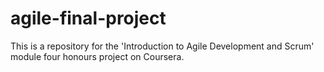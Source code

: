 # agile-final-project
This is a repository for the 'Introduction to Agile Development and Scrum' module four honours project on Coursera.
